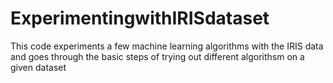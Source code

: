 # ExperimentingwithIRISdataset
This code experiments a few machine learning algorithms with the IRIS data and goes through the basic steps of trying out different algorithsm on a given dataset
